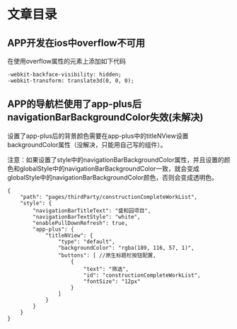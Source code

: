 # 文章目录

## APP开发在ios中overflow不可用
在使用overflow属性的元素上添加如下代码
```
-webkit-backface-visibility: hidden;
-webkit-transform: translate3d(0, 0, 0);
```

## APP的导航栏使用了app-plus后navigationBarBackgroundColor失效(未解决)
设置了app-plus后的背景颜色需要在app-plus中的titleNView设置backgroundColor属性（没解决，只能用自己写的组件）。

注意：如果设置了style中的navigationBarBackgroundColor属性，并且设置的颜色和globalStyle中的navigationBarBackgroundColor一致，就会变成globalStyle中的navigationBarBackgroundColor颜色，否则会变成透明色。
```
{
	"path": "pages/thirdParty/constructionCompleteWorkList",
	"style": {
		"navigationBarTitleText": "盛和园项目",
		"navigationBarTextStyle": "white",
		"enablePullDownRefresh": true,
		"app-plus": {
			"titleNView": {
				"type": "default",
				"backgroundColor": "rgba(189, 116, 57, 1)",
				"buttons": [ //原生标题栏按钮配置,
					{
						"text": "筛选",
						"id": "constructionCompleteWorkList",
						"fontSize": "12px"
					}
				]
			}
		}
	}
}
```